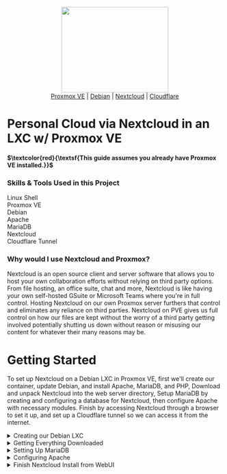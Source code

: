 <p align="center"><img src="https://github.com/user-attachments/assets/509d8212-8b84-4f9c-ade5-a16bf21061f7" width="250" height="200"><br>
<a href="https://www.proxmox.com/en/products/proxmox-virtual-environment/overview">Proxmox VE</a> | <a href="https://www.debian.org/">Debian</a> | <a href="https://nextcloud.com/">Nextcloud</a> | <a href="https://www.cloudflare.com/">Cloudflare</a>
</p>

# Personal Cloud via Nextcloud in an LXC w/ Proxmox VE

#### $\textcolor{red}{\textsf{This guide assumes you already have Proxmox VE installed.}}$

### Skills & Tools Used in this Project
Linux Shell<br>
Proxmox VE<br>
Debian<br>
Apache<br>
MariaDB<br>
Nextcloud<br>
Cloudflare Tunnel

### Why would I use Nextcloud and Proxmox?
  Nextcloud is an open source client and server software that allows you to host your own collaboration efforts without relying on third party options. From file hosting, an office suite, chat and more, Nextcloud is like having your own self-hosted GSuite or Microsoft Teams where you're in full control. Hosting Nextcloud on our own Proxmox server furthers that control and eliminates any reliance on third parties. Nextcloud on PVE gives us full control on how our files are kept without the worry of a third party getting involved potentially shutting us down without reason or misusing our content for whatever their many reasons may be.<br>

# Getting Started
To set up Nextcloud on a Debian LXC in Proxmox VE, first we'll create our container, update Debian, and install Apache, MariaDB, and PHP, Download and unpack Nextcloud into the web server directory, Setup MariaDB by creating and configuring a database for Nextcloud, then configure Apache with necessary modules. Finish by accessing Nextcloud through a browser to set it up, and set up a Cloudflare tunnel so we can access it from the internet.

<details>
<summary>Creating our Debian LXC</summary>
- The first thing we have to do is make sure we have a Debian template downloaded. Head on over to your PVE WebUI, open your local storage, click CT Templates, and verify you have Debian-12-standard listed. If not click the Templates button and download it.
<details>
<summary>Template Download</summary>
  <img src="https://github.com/user-attachments/assets/e82ad414-2c65-45af-9036-04ff156e6985">
</details>
- Next we'll click the "Create CT" button in the top right.<br>
- This will bring up a window "Create: LXC Container.
  <details>
<summary>Create: LXC Container Window</summary>
  <img src="https://github.com/user-attachments/assets/7f78898c-eee9-45a5-830d-bda2173bdb64">
</details>
- In this first tab we'll enter an ID, a hostname like 'nextcloud' so we can easily identify it, and create a password. <br>
- Our next tab "Template" We'll select the storage we downloaded our template to(Default Local) and select our debian template. <br>
- Next we'll set up Disks, I'm just installing mine to local-lvm, and for now I'll give it 8GiB for the size. <br>
- Next the amount of CPU cores, for now we'll set 2. <br>
- Now we have Memory, we'll set 2048 for 2 GiB. <br>
- Network depends on your setup, I'll be leaving everything default except IPv6 will be DHCP, and IPv4 I want to set a static IP so I can easily access the Nextcloud WebUI later. <br>
- DNS I'll leave blank so it'll use host settings. <br>
- And then we'll confirm. <br>
- Once done we'll head over to our newly created LXC which should apear on the left. <br>
- Click on start to start it up. <br>
- Login to the Console with root as the username and the password will be the one you created earlier. <br>
- now update with the following command:
<code>apt update && apt full-upgrade -y</code>

</details>

<details>
<summary>Getting Everything Downloaded</summary>
We can start with this command to download all the packeges we'll need:
<code>
  apt install -y apache2 mariadb-server libapache2-mod-php php-gd php-json php-mysql php-curl php-intl php-mbstring php-imagick php-xml php-zip php-bcmath php-apcu php-redis
</code>
Now we can download and unzip the latest version of Nextcloud. Check for the latest <a href="https://download.nextcloud.com/server/releases/">here</a>. Currently the latest is 30. <br>
Change directory to /var/www/ <code>cd /var/www/</code> <br>
Use wget to download: <code>wget https://download.nextcloud.com/server/releases/latest-30.zip</code> <br>
Unzip with: <code>unzip latest-30.zip</code>
</details>
<details>
<summary>Setting Up MariaDB</summary>
To start we'll secure MariaDB by running a script, setting a password, and answering some prompts.<br>
- First run the script in the console of the LXC you created: <code>mysql_secure_installation</code><br>
- We'll be prompted for a password, hit enter.<br>
- Switch to unix_socket we'll answer n for no and hit enter.<br>
- Change the root password we'll answer y for yes and then create a new password.<br>
- Remove anonymouse users, we'll answer y.<br>
- Disallow root login remotely, we'll answer y.<br>
- Remove test database and access to it, answer y.<br>
- Reload privilege tables now, answer y.<br>
<br>
Now we'll create a database.<br>
- First we'll enter MariaDB with: <code>mysql</code><br>
<details>
<summary>It should look something like this</summary>
  <img src="https://github.com/user-attachments/assets/c2b55b17-3911-4d13-9a32-29789da9b0b3">
</details>
- Next within MariaDB we'll run: <code>CREATE DATABASE nextclouddb;</code><br>
- And then after changing nextclouduser and your_password to your desired username and password we'll run: <code>CREATE USER 'nextclouduser'@'localhost' IDENTIFIED BY 'your_password';</code><br>
- Next, change the username to the one you used in the last command and run: <code>GRANT ALL PRIVILEGES ON nextclouddb.* TO 'nextclouduser'@'localhost';</code><br>
- Then run: <code>FLUSH PRIVILEGES;</code><br>
- Then exit: <code>exit;</code><br>
</details>
<details>
<summary>Configuring Apache</summary>
Within the LXC's console we'll now configure Apache.<br>
- First we'll enable some modules running the following commands: <code>a2enmod rewrite</code>;<code>a2enmod headers</code>;<code>a2enmod env</code>;<code>a2enmod dir</code>;<code>a2enmod mime</code><br>
- Now we'll disable the default site: <code>a2dissite 000-default.conf</code><br>
- Next we want to create a file named nextcloud.conf: <code>nano /etc/apache2/sites-available/nextcloud.conf</code><br>
- Inside this file we'll paste the following text(unfortunately the formating in this file seems to break github's markdown so you'll have to copy from this image):<br>
<br>
<img src="https://github.com/user-attachments/assets/27495570-8669-4440-8b82-d7446a7755f3"><br>
<br>
- We'll enable this new config with: <code>a2ensite nextcloud.conf</code><br>
- Now we'll set ownership of the directory with: <code>chown -R www-data:www-data /var/www/nextcloud/</code><br>
- Now restart Apache: <code>systemctl restart apache2</code>
</details>
<details>
  <summary>Finish Nextcloud Install from WebUI</summary>
We should now be able to access Nextcloud's WebUI to finish up our install.<br>
- To access the WebUI take the IP Address of the container we made and enter it into your web browser.<br>
- When we first access this WebUI we'll be asked to create an admin account, go ahead and enter a desired username and password.<br>
- Below this we're asked our database information. From here go ahead and fill in the information of the database we created earlier.<br>  
- And now after hitting next our Nextcloud service is now installed. From here you can pick which add-ons you want. Don't select any and you'll have just your file storage.<br>
</details>
